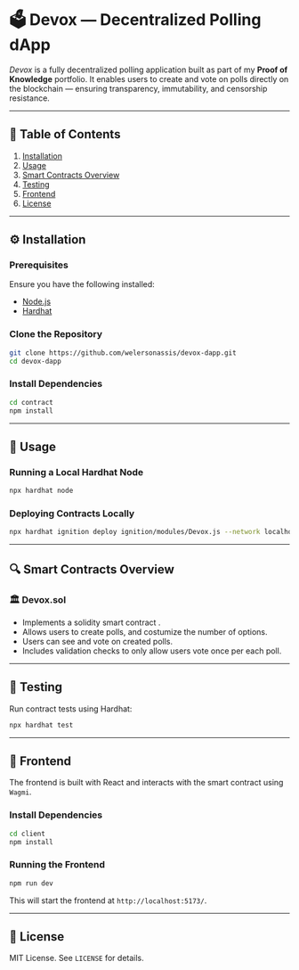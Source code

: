 # 🗳️ Devox — Decentralized Polling dApp

_Devox_ is a fully decentralized polling application built as part of my **Proof of Knowledge** portfolio. It enables users to create and vote on polls directly on the blockchain — ensuring transparency, immutability, and censorship resistance.

---

## 📌 Table of Contents
1. [Installation](#installation)
2. [Usage](#usage)
3. [Smart Contracts Overview](#smart-contracts-overview)
4. [Testing](#testing)
5. [Frontend](#frontend)
6. [License](#license)

---

## ⚙️ Installation

### Prerequisites
Ensure you have the following installed:
- [Node.js](https://nodejs.org/)
- [Hardhat](https://hardhat.org/)

### Clone the Repository
```bash
git clone https://github.com/welersonassis/devox-dapp.git
cd devox-dapp
```

### Install Dependencies
```bash
cd contract
npm install
```

---

## 🚀 Usage

### Running a Local Hardhat Node
```bash
npx hardhat node
```

### Deploying Contracts Locally
```bash
npx hardhat ignition deploy ignition/modules/Devox.js --network localhost
```
---

## 🔍 Smart Contracts Overview

### 🏛 Devox.sol
- Implements a solidity smart contract .
- Allows users to create polls, and costumize the number of options.
- Users can see and vote on created polls.
- Includes validation checks to only allow users vote once per each poll.
---

## 🧪 Testing

Run contract tests using Hardhat:
```bash
npx hardhat test
```
---
## 🎨 Frontend

The frontend is built with React and interacts with the smart contract using `Wagmi`.

### Install Dependencies
```bash
cd client
npm install
```

### Running the Frontend
```bash
npm run dev
```

This will start the frontend at `http://localhost:5173/`.

---
## 📜 License
MIT License. See `LICENSE` for details.
